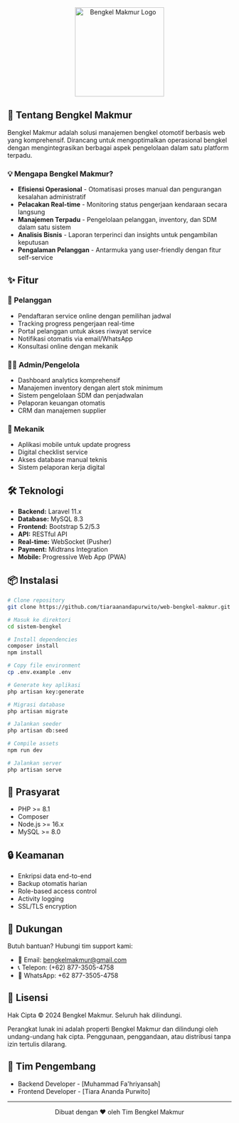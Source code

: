 <div align="center">
  <img src="https://files.oaiusercontent.com/file-VosSFDF8inPYfA1qmG7YTK?se=2024-11-25T08%3A30%3A23Z&sp=r&sv=2024-08-04&sr=b&rscc=max-age%3D604800%2C%20immutable%2C%20private&rscd=attachment%3B%20filename%3D1611ce4f-cddb-4bf1-bf67-802c5f78fe61.webp&sig=kBlZolMQ4SSlYSRwruzUd0a1kelvl6u9KFHsHWFi1Lc%3D" alt="Bengkel Makmur Logo" width="200">
</div>

## 🚀 Tentang Bengkel Makmur

Bengkel Makmur adalah solusi manajemen bengkel otomotif berbasis web yang komprehensif. Dirancang untuk mengoptimalkan operasional bengkel dengan mengintegrasikan berbagai aspek pengelolaan dalam satu platform terpadu.

### 💡 Mengapa Bengkel Makmur?

- **Efisiensi Operasional** - Otomatisasi proses manual dan pengurangan kesalahan administratif
- **Pelacakan Real-time** - Monitoring status pengerjaan kendaraan secara langsung
- **Manajemen Terpadu** - Pengelolaan pelanggan, inventory, dan SDM dalam satu sistem
- **Analisis Bisnis** - Laporan terperinci dan insights untuk pengambilan keputusan
- **Pengalaman Pelanggan** - Antarmuka yang user-friendly dengan fitur self-service

## ✨ Fitur

### 👥 Pelanggan
- Pendaftaran service online dengan pemilihan jadwal
- Tracking progress pengerjaan real-time
- Portal pelanggan untuk akses riwayat service
- Notifikasi otomatis via email/WhatsApp
- Konsultasi online dengan mekanik

### 👨‍💼 Admin/Pengelola
- Dashboard analytics komprehensif
- Manajemen inventory dengan alert stok minimum
- Sistem pengelolaan SDM dan penjadwalan
- Pelaporan keuangan otomatis
- CRM dan manajemen supplier

### 🔧 Mekanik
- Aplikasi mobile untuk update progress
- Digital checklist service
- Akses database manual teknis
- Sistem pelaporan kerja digital

## 🛠 Teknologi

- **Backend:** Laravel 11.x
- **Database:** MySQL 8.3
- **Frontend:** Bootstrap 5.2/5.3
- **API:** RESTful API
- **Real-time:** WebSocket (Pusher)
- **Payment:** Midtrans Integration
- **Mobile:** Progressive Web App (PWA)

## 📦 Instalasi

```bash
# Clone repository
git clone https://github.com/tiaraanandapurwito/web-bengkel-makmur.git

# Masuk ke direktori
cd sistem-bengkel

# Install dependencies
composer install
npm install

# Copy file environment
cp .env.example .env

# Generate key aplikasi
php artisan key:generate

# Migrasi database
php artisan migrate

# Jalankan seeder
php artisan db:seed

# Compile assets
npm run dev

# Jalankan server
php artisan serve
```

## 📌 Prasyarat

- PHP >= 8.1
- Composer
- Node.js >= 16.x
- MySQL >= 8.0

## 🔒 Keamanan

- Enkripsi data end-to-end
- Backup otomatis harian
- Role-based access control
- Activity logging
- SSL/TLS encryption

## 💬 Dukungan

Butuh bantuan? Hubungi tim support kami:

- 📧 Email: bengkelmakmur@gmail.com
- 📞 Telepon: (+62) 877-3505-4758
- 💬 WhatsApp: +62 877-3505-4758

## 📄 Lisensi

Hak Cipta © 2024 Bengkel Makmur. Seluruh hak dilindungi.

Perangkat lunak ini adalah properti Bengkel Makmur dan dilindungi oleh undang-undang hak cipta. Penggunaan, penggandaan, atau distribusi tanpa izin tertulis dilarang.

## 👥 Tim Pengembang

- Backend Developer - [Muhammad Fa'hriyansah]
- Frontend Developer - [Tiara Ananda Purwito]

---

<div align="center">
  Dibuat dengan ❤️ oleh Tim Bengkel Makmur
</div>
